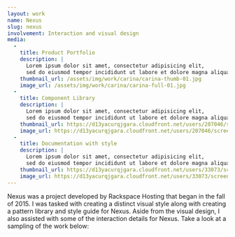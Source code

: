 ```yaml
---
layout: work
name: Nexus
slug: nexus
involvement: Interaction and visual design
media:
  -
    title: Product Portfolio
    description: |
      Lorem ipsum dolor sit amet, consectetur adipisicing elit,
      sed do eiusmod tempor incididunt ut labore et dolore magna aliqua. Ut enim ad minim veniam, quis nostrud exercitation ullamco laboris.
    thumbnail_url: /assets/img/work/carina/carina-thumb-01.jpg
    image_url: /assets/img/work/carina/carina-full-01.jpg
  -
    title: Component Library
    description: |
      Lorem ipsum dolor sit amet, consectetur adipisicing elit,
      sed do eiusmod tempor incididunt ut labore et dolore magna aliqua. Ut enim ad minim veniam, quis nostrud exercitation ullamco laboris.
    thumbnail_url: https://d13yacurqjgara.cloudfront.net/users/207046/screenshots/2477980/d1.jpg
    image_url: https://d13yacurqjgara.cloudfront.net/users/207046/screenshots/2477980/attachments/485290/real-pixels-homepage.jpg
  -
    title: Documentation with style
    description: |
      Lorem ipsum dolor sit amet, consectetur adipisicing elit,
      sed do eiusmod tempor incididunt ut labore et dolore magna aliqua. Ut enim ad minim veniam, quis nostrud exercitation ullamco laboris.
    thumbnail_url: https://d13yacurqjgara.cloudfront.net/users/33073/screenshots/2478000/artboard_7.png
    image_url: https://d13yacurqjgara.cloudfront.net/users/33073/screenshots/2478000/attachments/485292/full-preview.png
---
```


Nexus was a project developed by Rackspace Hosting that began in the fall of 2015. I was tasked with creating a distinct visual style along with creating a pattern library and style guide for Nexus. Aside from the visual design, I also assisted with some of the interaction details for Nexus. Take a look at a sampling of the work below:
